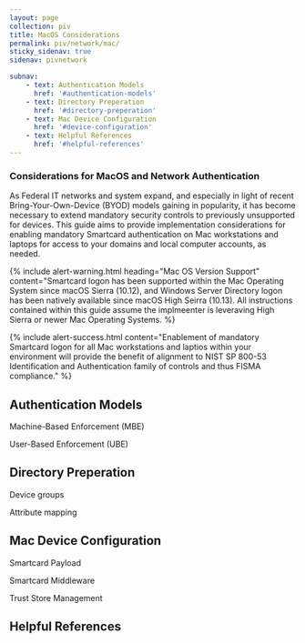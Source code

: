 ```yaml
---
layout: page
collection: piv
title: MacOS Considerations
permalink: piv/network/mac/
sticky_sidenav: true
sidenav: pivnetwork

subnav:
    - text: Authentication Models
      href: '#authentication-models'
    - text: Directory Preperation
      href: '#directory-preperation'
    - text: Mac Device Configuration
      href: '#device-configuration'
    - text: Helpful References
      href: '#helpful-references'
---
```



### Considerations for MacOS and Network Authentication
As Federal IT networks and system expand, and especially in light of recent Bring-Your-Own-Device (BYOD) models gaining in popularity, it has become necessary to extend mandatory security controls to previously unsupported for devices.  This guide aims to provide implementation considerations for enabling mandatory Smartcard authentication on Mac workstations and laptops for access to your domains and local computer accounts, as needed.

{% include alert-warning.html heading="Mac OS Version Support" content="Smartcard logon has been supported within the Mac Operating System since macOS Sierra (10.12), and Windows Server Directory logon has been natively available since macOS High Seirra (10.13). All instructions contained within this guide assume the implmeenter is leveraving High Sierra or newer Mac Operating Systems. %}

{% include alert-success.html content="Enablement of mandatory Smartcard logon for all Mac workstations and laptios within your environment will provide the benefit of alignment to NIST SP 800-53 Identification and Authentication family of controls and thus FISMA compliance." %} 

## Authentication Models
Machine-Based Enforcement (MBE)

User-Based Enforcement (UBE)

## Directory Preperation
Device groups

Attribute mapping

## Mac Device Configuration
Smartcard Payload

Smartcard Middleware

Trust Store Management

## Helpful References
